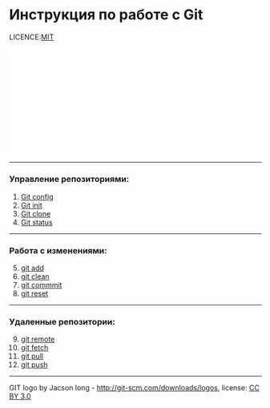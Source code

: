 

# Инструкция по работе с Git

LICENCE:[MIT](license.md)

![alt text](assect/Git-Logo-White.png)

---

### Управление репозиториями:
1. [Git config](config.md)
2. [Git init](/init.md)
3. [Git clone](/clone.md)
4. [Git status](/status.md)

---
### Работа с изменениями:
5. [git add](/add.md)
6. [git clean](/clean.md)
7. [git commmit](/commit.md)
8. [git reset](/reset.md)

---
### Удаленные репозитории:
9. [git remote](/remote.md)
10. [git fetch](/fetch.md)
11. [git pull](/pull.md)
12. [git push](/push.md)
---
GIT logo by Jacson long - http://git-scm.com/downloads/logos, license: [CC BY 3.0](https://creativecommons.org/licenses/by/3.0/)